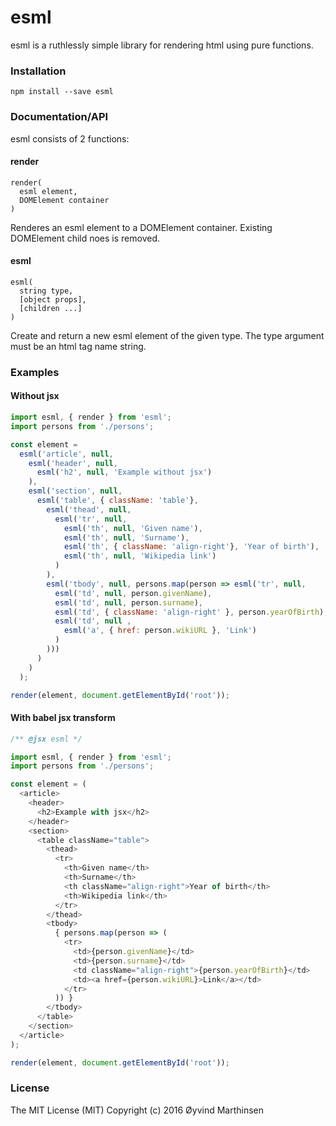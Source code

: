 # esml

esml is a ruthlessly simple library for rendering html using pure functions.

### Installation

```
npm install --save esml
```

### Documentation/API

esml consists of 2 functions:

#### render

```
render(
  esml element,
  DOMElement container
)
```
Renderes an esml element to a DOMElement container. Existing DOMElement child noes is removed.

#### esml

```
esml(
  string type,
  [object props],
  [children ...]
)
```
Create and return a new esml element of the given type. The type argument must be an html tag name string.

### Examples

#### Without jsx
```js
import esml, { render } from 'esml';
import persons from './persons';

const element =
  esml('article', null,
    esml('header', null,
      esml('h2', null, 'Example without jsx')
    ),
    esml('section', null,
      esml('table', { className: 'table'},
        esml('thead', null,
          esml('tr', null,
            esml('th', null, 'Given name'),
            esml('th', null, 'Surname'),
            esml('th', { className: 'align-right'}, 'Year of birth'),
            esml('th', null, 'Wikipedia link')
          )
        ),
        esml('tbody', null, persons.map(person => esml('tr', null,
          esml('td', null, person.givenName),
          esml('td', null, person.surname),
          esml('td', { className: 'align-right' }, person.yearOfBirth),
          esml('td', null ,
            esml('a', { href: person.wikiURL }, 'Link')
          )
        )))
      )
    )
  );

render(element, document.getElementById('root'));
```
#### With babel jsx transform
```js
/** @jsx esml */

import esml, { render } from 'esml';
import persons from './persons';

const element = (
  <article>
    <header>
      <h2>Example with jsx</h2>
    </header>
    <section>
      <table className="table">
        <thead>
          <tr>
            <th>Given name</th>
            <th>Surname</th>
            <th className="align-right">Year of birth</th>
            <th>Wikipedia link</th>
          </tr>
        </thead>
        <tbody>
          { persons.map(person => (
            <tr>
              <td>{person.givenName}</td>
              <td>{person.surname}</td>
              <td className="align-right">{person.yearOfBirth}</td>
              <td><a href={person.wikiURL}>Link</a></td>
            </tr>
          )) }
        </tbody>
      </table>
    </section>
  </article>
);

render(element, document.getElementById('root'));
```


### License

The MIT License (MIT) Copyright (c) 2016 Øyvind Marthinsen
